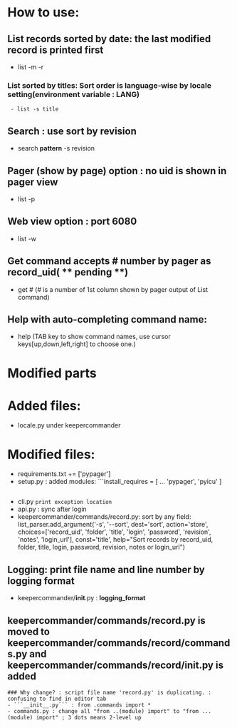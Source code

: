 # How to use:
 ## List records sorted by date: the last modified record is printed first
  - list -m -r
  ### List sorted by titles: Sort order is language-wise by locale setting(environment variable : LANG)
     - list -s title
 ## Search : use sort by revision
  - search **pattern** -s revision
 ## Pager (show by page) option : no uid is shown in pager view
  - list -p
 ## Web view option : port 6080
  - list -w
 ## Get command accepts # number by pager as record_uid( ** pending **)
  - get # (# is a number of 1st column shown by pager output of List command)
 ## Help with auto-completing command name:
  - help (TAB key to show command names, use cursor keys[up,down,left,right] to choose one.)
# Modified parts
# Added files:
 - locale.py under keepercommander
# Modified files:
 - requirements.txt += ['pypager']
 - setup.py : added modules: ```install_requires = [
     ...
    'pypager',
    'pyicu'
    ]
    ```
 - cli.py ```print exception location```
  - api.py : sync after login
  - keepercommander/commands/record.py:
        sort by any field:
            list_parser.add_argument('-s', '--sort', dest='sort', action='store', choices=['record_uid', 'folder', 'title', 'login', 'password', 'revision', 'notes', 'login_url'], const='title', help="Sort records by record_uid, folder, title, login, password, revision, notes or login_url")
 
 ## Logging: print file name and line number by logging format
  - keepercommander/__init__.py : __logging_format__
 
 ## keepercommander/commands/record.py is moved to keepercommander/commands/record/commands.py and keepercommander/commands/record/__init__.py is added
    ### Why change? : script file name 'record.py' is duplicating. : confusing to find in editor tab
    - ```__init__.py``` : from .commands import *
    - commands.py : change all "from ..(module) import" to "from ...(module) import" ; 3 dots means 2-level up
  

